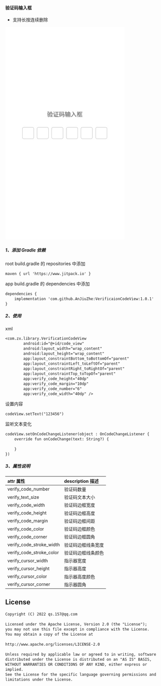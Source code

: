 #### 验证码输入框 

* 支持长按连续删除

![image](/screenhot/photo1.jpg)

##### 1、添加 Gradle 依赖

root build.gradle 的 repositories 中添加 

```
maven { url 'https://www.jitpack.io' }
```

app build.gradle 的 dependencies 中添加

```
dependencies {
    implementation 'com.github.AnJiuZhe:VerificaionCodeView:1.0.1'
}
```

##### 2、使用
xml
```
<com.zx.library.VerificationCodeView
        android:id="@+id/code_view"
        android:layout_width="wrap_content"
        android:layout_height="wrap_content"
        app:layout_constraintBottom_toBottomOf="parent"
        app:layout_constraintLeft_toLeftOf="parent"
        app:layout_constraintRight_toRightOf="parent"
        app:layout_constraintTop_toTopOf="parent"
        app:verify_code_height="40dp"
        app:verify_code_margin="10dp"
        app:verify_code_number="6"
        app:verify_code_width="40dp" />
```
设置内容

```
codeView.setText("123456")
```
监听文本变化
```
codeView.setOnCodeChangeListener(object : OnCodeChangeListener {
    override fun onCodeChange(text: String?) {
           
    }
})
```

##### 3、属性说明

| attr 属性          | description 描述 |
|:---				 |:---|
| verify_code_number  	     | 验证码数量 |
| verify_text_size  	     |验证码文本大小 |
| verify_code_width	 	 | 验证码边框宽度 |
| verify_code_height	 	 | 验证码边框高度 |
| verify_code_margin	 	 | 验证码边框间距 |
| verify_code_color	 	 | 验证码边框颜色 |
| verify_code_corner	 	 | 验证码边框圆角 |
| verify_code_stroke_width	 	 | 验证码边框线条宽度 |
| verify_code_stroke_color	 	 | 验证码边框线条颜色 |
| verify_cursor_width	 	 | 指示器宽度 |
| verify_cursor_height	 	 | 指示器高度 |
| verify_cursor_color	 	 | 指示器高度颜色 |
| verify_cursor_corner	 	 | 指示器圆角 |

License
--
    Copyright (C) 2022 qs.157@qq.com

    Licensed under the Apache License, Version 2.0 (the "License");
    you may not use this file except in compliance with the License.
    You may obtain a copy of the License at

    http://www.apache.org/licenses/LICENSE-2.0

    Unless required by applicable law or agreed to in writing, software
    distributed under the License is distributed on an "AS IS" BASIS,
    WITHOUT WARRANTIES OR CONDITIONS OF ANY KIND, either express or implied.
    See the License for the specific language governing permissions and
    limitations under the License.

